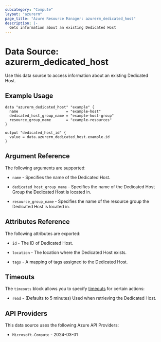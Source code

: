 ```yaml
---
subcategory: "Compute"
layout: "azurerm"
page_title: "Azure Resource Manager: azurerm_dedicated_host"
description: |-
  Gets information about an existing Dedicated Host
---
```


# Data Source: azurerm_dedicated_host

Use this data source to access information about an existing Dedicated Host.

## Example Usage

```hcl
data "azurerm_dedicated_host" "example" {
  name                      = "example-host"
  dedicated_host_group_name = "example-host-group"
  resource_group_name       = "example-resources"
}

output "dedicated_host_id" {
  value = data.azurerm_dedicated_host.example.id
}
```

## Argument Reference

The following arguments are supported:

* `name` - Specifies the name of the Dedicated Host.

* `dedicated_host_group_name` - Specifies the name of the Dedicated Host Group the Dedicated Host is located in.

* `resource_group_name` - Specifies the name of the resource group the Dedicated Host is located in.

## Attributes Reference

The following attributes are exported:

* `id` - The ID of Dedicated Host.

* `location` - The location where the Dedicated Host exists.

* `tags` - A mapping of tags assigned to the Dedicated Host.

## Timeouts

The `timeouts` block allows you to specify [timeouts](https://www.terraform.io/language/resources/syntax#operation-timeouts) for certain actions:

* `read` - (Defaults to 5 minutes) Used when retrieving the Dedicated Host.

## API Providers
<!-- This section is generated, changes will be overwritten -->
This data source uses the following Azure API Providers:

* `Microsoft.Compute` - 2024-03-01
